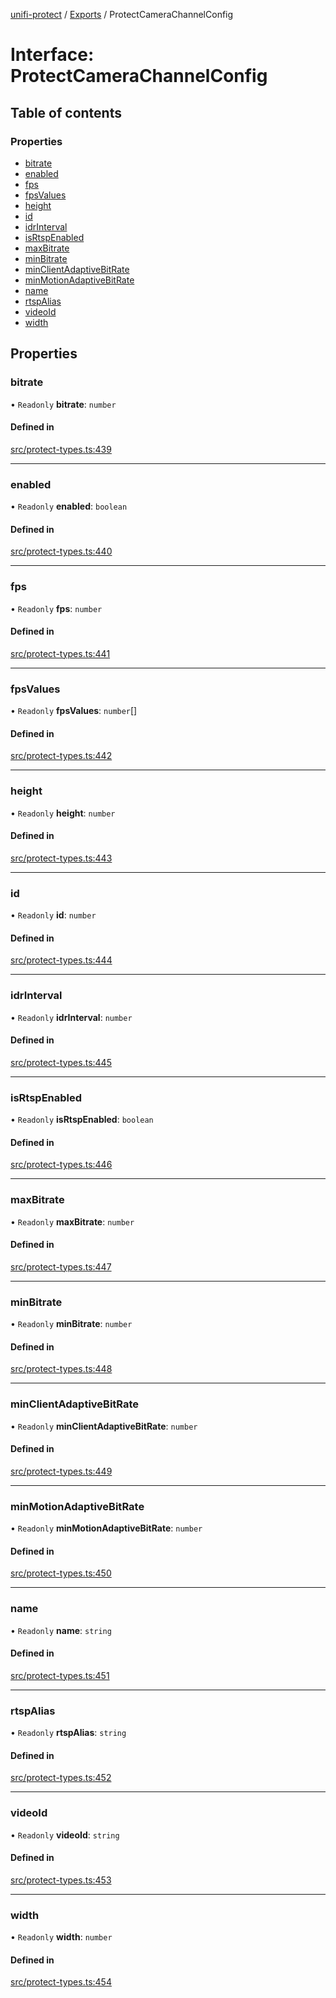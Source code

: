 [unifi-protect](../README.md) / [Exports](../modules.md) / ProtectCameraChannelConfig

# Interface: ProtectCameraChannelConfig

## Table of contents

### Properties

- [bitrate](ProtectCameraChannelConfig.md#bitrate)
- [enabled](ProtectCameraChannelConfig.md#enabled)
- [fps](ProtectCameraChannelConfig.md#fps)
- [fpsValues](ProtectCameraChannelConfig.md#fpsvalues)
- [height](ProtectCameraChannelConfig.md#height)
- [id](ProtectCameraChannelConfig.md#id)
- [idrInterval](ProtectCameraChannelConfig.md#idrinterval)
- [isRtspEnabled](ProtectCameraChannelConfig.md#isrtspenabled)
- [maxBitrate](ProtectCameraChannelConfig.md#maxbitrate)
- [minBitrate](ProtectCameraChannelConfig.md#minbitrate)
- [minClientAdaptiveBitRate](ProtectCameraChannelConfig.md#minclientadaptivebitrate)
- [minMotionAdaptiveBitRate](ProtectCameraChannelConfig.md#minmotionadaptivebitrate)
- [name](ProtectCameraChannelConfig.md#name)
- [rtspAlias](ProtectCameraChannelConfig.md#rtspalias)
- [videoId](ProtectCameraChannelConfig.md#videoid)
- [width](ProtectCameraChannelConfig.md#width)

## Properties

### bitrate

• `Readonly` **bitrate**: `number`

#### Defined in

[src/protect-types.ts:439](https://github.com/hjdhjd/unifi-protect/blob/a536a5f/src/protect-types.ts#L439)

___

### enabled

• `Readonly` **enabled**: `boolean`

#### Defined in

[src/protect-types.ts:440](https://github.com/hjdhjd/unifi-protect/blob/a536a5f/src/protect-types.ts#L440)

___

### fps

• `Readonly` **fps**: `number`

#### Defined in

[src/protect-types.ts:441](https://github.com/hjdhjd/unifi-protect/blob/a536a5f/src/protect-types.ts#L441)

___

### fpsValues

• `Readonly` **fpsValues**: `number`[]

#### Defined in

[src/protect-types.ts:442](https://github.com/hjdhjd/unifi-protect/blob/a536a5f/src/protect-types.ts#L442)

___

### height

• `Readonly` **height**: `number`

#### Defined in

[src/protect-types.ts:443](https://github.com/hjdhjd/unifi-protect/blob/a536a5f/src/protect-types.ts#L443)

___

### id

• `Readonly` **id**: `number`

#### Defined in

[src/protect-types.ts:444](https://github.com/hjdhjd/unifi-protect/blob/a536a5f/src/protect-types.ts#L444)

___

### idrInterval

• `Readonly` **idrInterval**: `number`

#### Defined in

[src/protect-types.ts:445](https://github.com/hjdhjd/unifi-protect/blob/a536a5f/src/protect-types.ts#L445)

___

### isRtspEnabled

• `Readonly` **isRtspEnabled**: `boolean`

#### Defined in

[src/protect-types.ts:446](https://github.com/hjdhjd/unifi-protect/blob/a536a5f/src/protect-types.ts#L446)

___

### maxBitrate

• `Readonly` **maxBitrate**: `number`

#### Defined in

[src/protect-types.ts:447](https://github.com/hjdhjd/unifi-protect/blob/a536a5f/src/protect-types.ts#L447)

___

### minBitrate

• `Readonly` **minBitrate**: `number`

#### Defined in

[src/protect-types.ts:448](https://github.com/hjdhjd/unifi-protect/blob/a536a5f/src/protect-types.ts#L448)

___

### minClientAdaptiveBitRate

• `Readonly` **minClientAdaptiveBitRate**: `number`

#### Defined in

[src/protect-types.ts:449](https://github.com/hjdhjd/unifi-protect/blob/a536a5f/src/protect-types.ts#L449)

___

### minMotionAdaptiveBitRate

• `Readonly` **minMotionAdaptiveBitRate**: `number`

#### Defined in

[src/protect-types.ts:450](https://github.com/hjdhjd/unifi-protect/blob/a536a5f/src/protect-types.ts#L450)

___

### name

• `Readonly` **name**: `string`

#### Defined in

[src/protect-types.ts:451](https://github.com/hjdhjd/unifi-protect/blob/a536a5f/src/protect-types.ts#L451)

___

### rtspAlias

• `Readonly` **rtspAlias**: `string`

#### Defined in

[src/protect-types.ts:452](https://github.com/hjdhjd/unifi-protect/blob/a536a5f/src/protect-types.ts#L452)

___

### videoId

• `Readonly` **videoId**: `string`

#### Defined in

[src/protect-types.ts:453](https://github.com/hjdhjd/unifi-protect/blob/a536a5f/src/protect-types.ts#L453)

___

### width

• `Readonly` **width**: `number`

#### Defined in

[src/protect-types.ts:454](https://github.com/hjdhjd/unifi-protect/blob/a536a5f/src/protect-types.ts#L454)
